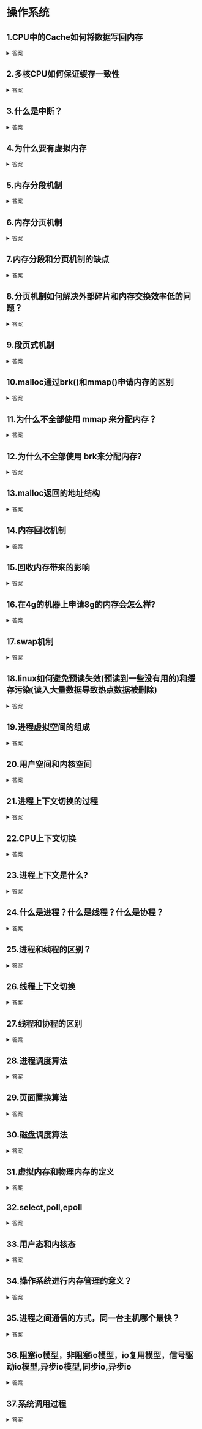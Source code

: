 # 操作系统

##  1.CPU中的Cache如何将数据写回内存
<details>
    <summary>答案</summary>
    <p>有两种方式，写直达和写回</p>
    <p>写直达：首先判断该数据是否存在Cache中，如果存在，则写入Cache，再写入内存。否则直接写入内存</p>
    <p>写回：首先判断该数据是否存在Cache中，如果存在，则直接写入Cache，将其标记为脏。如果不存在，定位到对应的Cache块，如果该块为脏，则先将其写入内存，然后再将要写入的数据从内存读出(为了获取到cache对应内存中的位置，使得下次查找时，可以直接找到内存中的数据)，再写入到Cache，标记为脏。如果该块不为脏，则将要写入的数据从内存读出，然后将要写入的数据写入Cache</p>
</details>

##  2.多核CPU如何保证缓存一致性
<details>
    <summary>答案</summary>
    <p>通过基于总线嗅探机制的MESI协议，维护了已修改，独占，共享，已失效四个状态。根据来自本地核心的请求，或者是来自其他CPU核心通过总线传输过来的请求，从而构成一个流动的状态机，对于处于已修改或独占状态的CacheLine，修改数据时，不需要发送广播给其他CPU核心</p>
    <p>总线嗅探协议无法保证事务的串行化，而MESI协议很好的解决了这个问题</p>
</details>

##  3.什么是中断？
<details>
    <summary>答案</summary>
    <p>中断是操作系统用来打断当前执行的进程，转而执行中断处理程序的一种机制</p>
    <p>分为硬中断和软中断，硬中断是由硬件触发中断，用于快速处理中断。软中断，由内核触发中断，用来异步的完成硬中断没完成的工作</p>
</details>

##  4.为什么要有虚拟内存
<details>
    <summary>答案</summary>
    <p>1.虚拟内存使得进程的运行内存可以超过物理内存的大小，因为程序符合局部性原理，CPU访问内存会有很明显的重复访问的倾向性，对于那些没有经常访问的数据，我们可以将其换出物理内存</p>
    <p>2.虚拟内存使得每个进程都有自己的页表，每个进程的虚拟内存空间都是独立的，解决了多进程地址空间冲突的问题</p>
    <p>3.虚拟内存的页表中记录了一个页的读写权限，在内存访问方面，为操作系统提供了更好的安全性</p>
</details>

##  5.内存分段机制
<details>
    <summary>答案</summary>
    <p>
         内存分段机制将一个程序分成多个逻辑段，如代码段，栈段，堆段，数据段，每个段有自己的属性，分段机制下，虚拟地址由段选择因子和段内偏移组成。段选择因子包括段号，段的界限，段的特权等级。
    </p>
</details>

##  6.内存分页机制

<details>
    <summary>答案</summary>
    <p>
        将整个虚拟内存和物理内存都分成固定大小的页，页与页之间是紧密排列的，不会有外部碎片。分页机制下，虚拟地址由页号和页内偏移量组成，然后通过页表，将虚拟地址中的页号映射到物理页号。
    </p>
</details>

## 7.内存分段和分页机制的缺点
<details>
    <summary>答案</summary>
    <p>分段机制的缺点是容易产生外部碎片，内存交换效率低(因为容易产生外部碎片，所以经常需要将数据交换到磁盘，但是磁盘访问速度太慢，所以会导致内存交换效率很低)</p>
    <p>分页机制的缺点是容易产生内部碎片(因为分页机制的最小单位是页，所以即使程序不足一页，也只能分配一页)</p>
</details>

## 8.分页机制如何解决外部碎片和内存交换效率低的问题？
<details>
    <summary>答案</summary>
    <p>
        因为分页机制的页与页之间都是紧密排列的，所以不会有外部碎片，当内存空间不足时，会将少数的一个或几个页换出到磁盘上，不会花太多时间，因此内存交换效率比较高
    </p>
</details>

## 9.段页式机制
<details>
    <summary>答案</summary>
    <p>
        先将程序划分成多个有逻辑意义的段，再将每个段分成多个页。每个程序一个段表，每个段由有一张页表，在段页式机制下，虚拟地址由段号，段内页号，页内偏移组成。
    </p>
</details>

## 10.malloc通过brk()和mmap()申请内存的区别
<details>
    <summary>答案</summary>
    <p>通过brk()方式申请内存时，free释放内存时，并不会把内存归还给操作系统，而是在malloc的内存池中，待下次使用</p>
    <p>通过mmap()方式申请内存时，free释放内存时，会把内存归还给操作系统，内存得到真正的释放</p>
</details>

## 11.为什么不全部使用 mmap 来分配内存？
<details>
    <summary>答案</summary>
    <p>
        因为使用mmap分配内存会导致每次都发生运行态的切换，还会导致缺页中断，会导致CPU消耗太大
    </p>
</details>

## 12.为什么不全部使用 brk来分配内存?

<details>
    <summary>答案</summary>
    <p>
        brk分配内存很容易造成内存碎片，对于小块内存，堆内会产生越来越多的不可用的碎片，从而造成内存泄漏
    </p>
</details>

## 13.malloc返回的地址结构

<details>
    <summary>答案</summary>
    <p>
        包括内存的头信息和用户使用的内存块
    </p>
</details>

## 14.内存回收机制

<details>
    <summary>答案</summary>
    <p>
        当内存分配时，可分配内存不够就会触发后台内存回收，这个回收过程是异步的，然后检查是否有足够的空闲物理内存，如果还不够，则启用直接内存回收，这是同步的过程。如果还不够，则会触发OOM机制。内存回收的时候，对于文件页，如果是脏页，先写入磁盘，再回收，否则，直接回收，对于匿名页，先写入磁盘，再回收。在回收时，会从通过LRU算法，取出队尾的内存页，因为他是很少被访问的，将其回收
    </p>
</details>

## 15.回收内存带来的影响
<details>
    <summary>答案</summary>
    <p>
         1.对于后台内存回收，是异步回收的，因此不会阻塞进程
         2.对于直接内存回收，是同步回收的，会阻塞进程，这会造成很长时间的延迟，以及系统的CPU利用率会身高，导致系统负载升高
    </p>
</details>

## 16.在4g的机器上申请8g的内存会怎么样?

<details>
    <summary>答案</summary>
    <p>
        首先要考虑是32位还是64位的操作系统，32位可申请的内存是3G，64位可申请的内存是128T。
        如果超过对应的，将会申请失败。然后考虑是否访问内存，如果不访问，因为保存虚拟内存的数据结构需要内存，所以只要物理内存充足，就可以申请成功。如果物理内存不足，开启swap机制也可以申请成功。如果访问，超过物理内存后，不开启swap机制将会触发OOM。
    </p>
</details>

## 17.swap机制

<details>
    <summary>答案</summary>
    <p>
        当系统内存不足或大量内存闲置时，swap机制会将进程暂时不用的内存数据存储到磁盘中，并释放这些数据的内存。当进程再次访问这些内存时，再把它们从磁盘读到内存中来
    </p>
</details>

## 18.linux如何避免预读失效(预读到一些没有用的)和缓存污染(读入大量数据导致热点数据被删除)

<details>
    <summary>答案</summary>
    <p>
        linux是基于LRU算法，将其划分成活跃链表和非活跃链表，预读的页加入到非活跃链表的头部，当页被真正访问时，才将页插入活跃链表头部，如果预读的页没有被访问，也不会影响活跃链表中的热点数据
        缓存污染是因为大量数据直接进入活跃链表，所以我们要提高进入活跃链表的门槛，因为大量的数据只会被读入一次，因为不会被加入到活跃链表，而造成热点数据被替换掉
    </p>
</details>

## 19.进程虚拟空间的组成

<details>
    <summary>答案</summary>
    <p>
        由栈，文件映射和匿名映射区，堆，BSS段，数据段，代码段组成。BSS段是未初始化的数据，文件映射和匿名映射区就是通过mmap申请的内存
    </p>
</details>

## 20.用户空间和内核空间

<details>
    <summary>答案</summary>
    <p>
        用户空间是应用程序的运行空间。内核空间是内核的运行空间，
        进程在用户态时，只能访问用户空间。只有进入内核态，才能访问内核空间
    </p>
</details>

## 21.进程上下文切换的过程

<details>
    <summary>答案</summary>
    <p>
       首先会从用户态切换到内核态，然后保存进程上下文，然后加载另一个进程的进程上下文。
    </p>
</details>

## 22.CPU上下文切换

<details>
    <summary>答案</summary>
    <p>
        先将CPU上下文(CPU寄存器和程序计数器)保存起来，然后加载新任务的上下文到寄存器和程序计数器中，最后再跳转到程序计数器所指的新位置
    </p>
</details>

## 23.进程上下文是什么?

<details>
    <summary>答案</summary>
    <p>
        进程上下文包括寄存器，程序计数器，栈指针，PCB，核心栈，页表,堆等信息
    </p>
</details>

## 24.什么是进程？什么是线程？什么是协程？

<details>
    <summary>答案</summary>
    <p>
	进程是资源分配的最小单位，线程是cpu调度的最小单位。
        进程是执行中的程序。线程是进程的一个执行流程。协程是一种用户态的，不被操作系统所管理的，完全由用户控制的，比线程更加轻量级的存在
    </p>
</details>

## 25.进程和线程的区别？

<details>
    <summary>答案</summary>
    <p>1.进程是资源分配的单位，线程是CPU调度的单位</p>
    <p>2.进程拥有完整的资源，而线程只独享必不可少的资源，如寄存器和栈</p>
    <p>3.进程上下文切换需要保存更多的上下文信息，而因为同一进程的线程共享了进程的信息，故需要保存的上下文更少</p>
    <p>4.线程之间的访问需要进行协同和同步，否则会出现竞争条件和死锁</p>
</details>

## 26.线程上下文切换

<details>
    <summary>答案</summary>
    <P>
        如果两个线程属于同一个进程，则只需要切换线程的私有数据和寄存器等数据
        如果两个线程不属于同一个进程，则和进程上下文切换一样。
    </P>
</details>

## 27.线程和协程的区别

<details>
    <summary>答案</summary>
    <p>
         1.线程的调度由操作系统控制，而协程的调度由用户自己控制
         2.线程的切换需要由用户态切换到内核态，而协程的切换不需要
         3.同一时间，多核处理器的环境下，多线程可以是并行的，但是多协程是并发的
         4.线程通常是抢占式的，而协程是协同式的。
    </p>
</details>

## 28.进程调度算法

<details>
    <summary>答案</summary>
    <p>
        进程调度算法包括先来先服务，最短作业优先，高响应比优先，时间片轮转，多级反馈队列，最高优先级
        先来先服务对长作业有利，适合CPU密集型，不适合IO密集型的系统
        最短作业优先，对长作业不利，可能导致长作业一直不能运行
        高响应比优先权衡了短作业和长作业
        最高优先级，可能会导致低优先级的作业永远无法运行
        多级反馈队列，兼顾了长短作业，同时有较好的响应时间
    </p>
</details>

## 29.页面置换算法

<details>
    <summary>答案</summary>
    <p>
    最佳页面置换算法(太过理想没法实现，将未来最长时间不访问的页面置换)，最近最久未使用置换算法(LRU)，先进先出置换算法(FIFO)，时钟页面替换算法(维护一个环形链表，每个页面记录一个访问标志位，置换时，遇到访问标志位为1的就将其改成0，遇到0就将其置换，当页面被访问时，将标志位设为1，最不常用算法(LFU)
    </p>
</details>

## 30.磁盘调度算法
<details>
    <summary>答案</summary>
    <p>
        先来先服务,最短寻道时间优先，扫描算法(选定某一个方向，直到最后一个磁道，才调转方向，返回途中处理请求)，循环扫描算法（选定某一个方向，直到最后一个磁道，才调转方向，返回途中不处理请求），LOOK算法（基于扫描算法的改进，磁头只会移动到最远的请求位置，然后立即反向移动，返回途中处理请求），C-LOOK算法（基于循环扫描算法的改进，磁头只会移动到最远的请求位置，然后立即反向移动，返回途中不处理请求）
    </p>
</details>

## 31.虚拟内存和物理内存的定义
<details>
    <summary>答案</summary>
    <p>虚拟内存是一种内存管理技术，将程序使用的内存地址（虚拟地址）映射到物理内存的地址</p>
    <p>物理内存就是实际使用的内存</p>
</details>

## 32.select,poll,epoll
<details>
    <summary>答案</summary>
    <p>select就是将已连接的socket列表拷贝到内核中，然后由内核检查是否有网络事件产生，通过遍历socket列表，然后将有网络事件产生的socket标记为可读或可写，然后再拷贝到用户态，用户态再遍历socket列表，找到可读或可写的socket,对其进行处理</p>
    <p>poll就是将select使用的bitsmap替换成了链表，从而不会受到bitsmap长度的限制</p>
    <p>epoll在内核中使用红黑树来关注进程所有待检测的socket,从而减少数据拷贝，使用事件驱动机制，内核里维护了一个链表来记录就绪事件，只将有事件发生的socket列表传递给应用程序，不需要扫描整个集合</p>
</details>

## 33.用户态和内核态
<details>
    <summary>答案</summary>
    <p>用户态是应用程序运行的状态，处于用户态时只能访问受限的内存</p>
    <p>内核态是内核运行的状态，处于内核态时可以访问任何数据</p>
</details>

## 34.操作系统进行内存管理的意义？
<details>
    <summary>答案</summary>
    <p>1.优化内存使用效率</p>
    <p>2.保证进程之间使用内存互不干扰，保证系统的安全性</p>
    <p>3.更加高效的申请和释放内存</p>
</details>

## 35.进程之间通信的方式，同一台主机哪个最快？
<details>
<summary>答案</summary>
<p>1.匿名管道</p>
<p>2.有名管道</p>
<p>3.消息队列</p>
<p>4.信号</p>
<p>5.信号量</p>
<p>6.共享内存</p>
<p>7.socket</p>
<p>同一台主机，使用共享内存最快，因为直接进行读写，一个进程写入共享内存，另一个进程就可以直接读到</p>
</details>

## 36.阻塞io模型，非阻塞io模型，io复用模型，信号驱动io模型,异步io模型,同步io,异步io
<details>
<summary>答案</summary>
<p>1.阻塞io模型：就是当发生io系统调用时，进程被阻塞，转到内核空间处理，直到整个io处理完毕才返回</p>
<p>2.非阻塞io模型：就是当发生io系统调用时，如果数据还没准备好，则直接返回，不阻塞进程。如果进程准备好了，则将数据从内核拷贝到用户空间，然后返回。</p>
<p>3.io复用模型：就是将多个io注册到复用器上，然后进程调用select，select会监听所有注册进来的io，当任何io有数据时,select就会返回。然后通知进程读取数据</p>
<p>4.信号驱动io模型：当进程发起一个io操作时，会向内核注册一个信号处理函数，然后进程返回，不阻塞。然后当数据准备好时，发送信号给进程，然后进程通过信号处理函数调用io读取数据</p>
<p>5.异步io模型：当进程发起一个io操作时，直接返回，不会阻塞，然后当数据准备好，并拷贝到用户空间后，通知进程，可以获取数据了</p>
<p>6.同步io：是指发起io调用时，会阻塞进程，直到io操作完成</p>
<p>7.异步io：是指发起io调用时到io操作完成都是异步的，不会阻塞进程</p>
<p></p>
</details>

## 37.系统调用过程
<details>
<summary>答案</summary>
<p>当用户程序执行到一个需要进行系统调用的节点的时候，该程序将对应的系统调用号，中断向量号等信息存入寄存器，然后调用ecall陷入内核态，切换保存上下文信息，接着触发硬件自动关闭中断（也可以软件实现关中断，但是用户就可以修改对应代码，不如硬件支持关中断安全，另一方面就是硬件直接支持的话速度更快，开销更少），此时有一个问题，用户态页表已经切换为了内核态页表，调用栈指针也切换为了内核态的，但是内核不知道下一条需要执行的内核页表指令是什么，这里的解决办法是内核虚拟内存和用户虚拟内存有一段相同的程序段tranpoline，切换到内核态后可以继续执行tranpoline，该程序段会调用usertrap（位于内核态负责调用用户需要的系统调用的一个中转程序），该程序会查看用户程序提前设置好的寄存器里的系统调用号等信息，去执行编写代码阶段提前注册好的中断处理程序，处理完成之后该程序负责开启中断（开启中断由软件层面实现）以继续接收中断，保存上下文信息，返回用户态，至此一次系统调用结束。</p>
</details>
